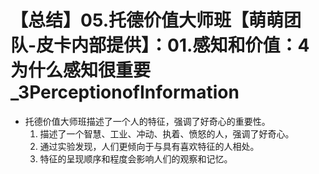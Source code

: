 # 【总结】05.托德价值大师班【萌萌团队-皮卡内部提供】：01.感知和价值：4为什么感知很重要_3PerceptionofInformation

-   托德价值大师班描述了一个人的特征，强调了好奇心的重要性。
    1.  描述了一个智慧、工业、冲动、执着、愤怒的人，强调了好奇心。
    2.  通过实验发现，人们更倾向于与具有喜欢特征的人相处。
    3.  特征的呈现顺序和程度会影响人们的观察和记忆。
